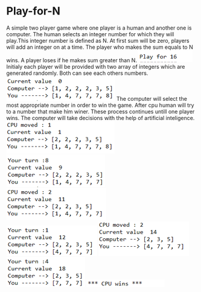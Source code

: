# Play-for-N

A simple two player game where one player is a human and another one is computer. The human selects an integer number for which they will play.This integer number is defined as N. At first sum will be zero, players will add an integer on at a time. The player who makes the sum equals to N wins. A player loses if he makes sum greater than N.
![](https://github.com/nayem-cse/Play-for-N/blob/master/img1.PNG)
Initialy each player will be provided with two array of integers which are generated randomly. Both can see each others numbers.
![](https://github.com/nayem-cse/Play-for-N/blob/master/img2.PNG)
The computer will select the most appropriate number in order to win the game. After cpu human will try to a number that make him winer. These process continues untill one player wins. The computer will take decisions with the help of artificial inteligence.
![](https://github.com/nayem-cse/Play-for-N/blob/master/img3.PNG)
![](https://github.com/nayem-cse/Play-for-N/blob/master/img4.PNG)
![](https://github.com/nayem-cse/Play-for-N/blob/master/img5.PNG)
![](https://github.com/nayem-cse/Play-for-N/blob/master/img6.PNG)
![](https://github.com/nayem-cse/Play-for-N/blob/master/img7.PNG)
![](https://github.com/nayem-cse/Play-for-N/blob/master/img8.PNG)
![](https://github.com/nayem-cse/Play-for-N/blob/master/img9.PNG)
